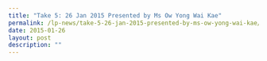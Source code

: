 ```yaml
---
title: "Take 5: 26 Jan 2015 Presented by Ms Ow Yong Wai Kae"
permalink: /lp-news/take-5-26-jan-2015-presented-by-ms-ow-yong-wai-kae/
date: 2015-01-26
layout: post
description: ""
---
```

